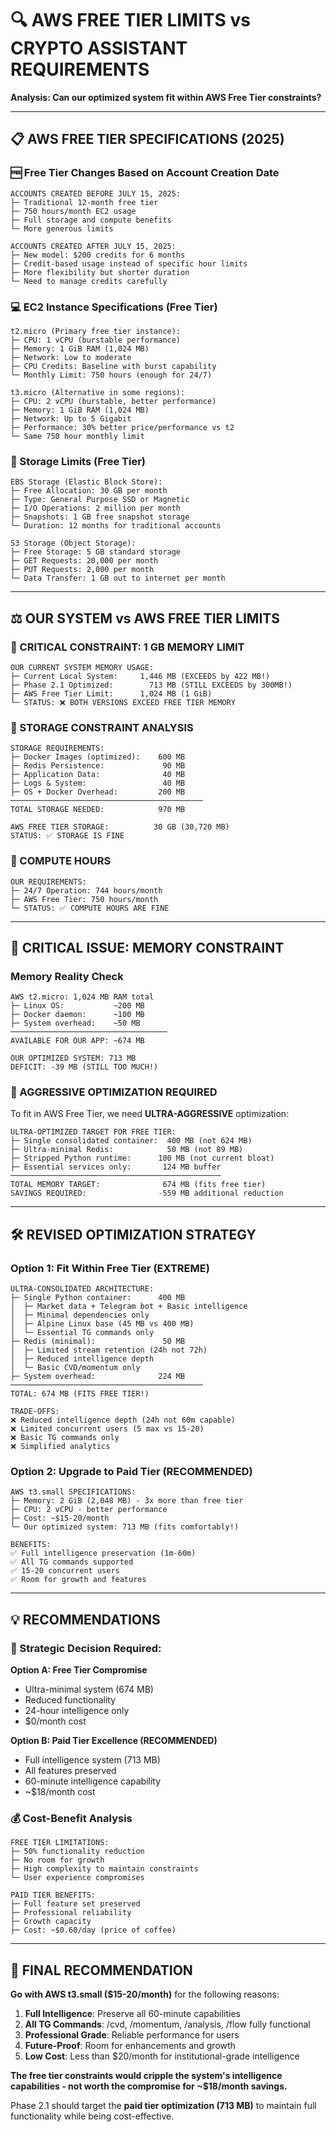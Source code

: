 # 🔍 AWS FREE TIER LIMITS vs CRYPTO ASSISTANT REQUIREMENTS

**Analysis: Can our optimized system fit within AWS Free Tier constraints?**

---

## 📋 **AWS FREE TIER SPECIFICATIONS (2025)**

### **🆓 Free Tier Changes Based on Account Creation Date**
```
ACCOUNTS CREATED BEFORE JULY 15, 2025:
├─ Traditional 12-month free tier
├─ 750 hours/month EC2 usage
├─ Full storage and compute benefits
└─ More generous limits

ACCOUNTS CREATED AFTER JULY 15, 2025:
├─ New model: $200 credits for 6 months
├─ Credit-based usage instead of specific hour limits
├─ More flexibility but shorter duration
└─ Need to manage credits carefully
```

### **💻 EC2 Instance Specifications (Free Tier)**
```
t2.micro (Primary free tier instance):
├─ CPU: 1 vCPU (burstable performance)
├─ Memory: 1 GiB RAM (1,024 MB)
├─ Network: Low to moderate
├─ CPU Credits: Baseline with burst capability
└─ Monthly Limit: 750 hours (enough for 24/7)

t3.micro (Alternative in some regions):
├─ CPU: 2 vCPU (burstable, better performance)
├─ Memory: 1 GiB RAM (1,024 MB) 
├─ Network: Up to 5 Gigabit
├─ Performance: 30% better price/performance vs t2
└─ Same 750 hour monthly limit
```

### **💾 Storage Limits (Free Tier)**
```
EBS Storage (Elastic Block Store):
├─ Free Allocation: 30 GB per month
├─ Type: General Purpose SSD or Magnetic
├─ I/O Operations: 2 million per month
├─ Snapshots: 1 GB free snapshot storage
└─ Duration: 12 months for traditional accounts

S3 Storage (Object Storage):
├─ Free Storage: 5 GB standard storage
├─ GET Requests: 20,000 per month
├─ PUT Requests: 2,000 per month
└─ Data Transfer: 1 GB out to internet per month
```

---

## ⚖️ **OUR SYSTEM vs AWS FREE TIER LIMITS**

### **🔴 CRITICAL CONSTRAINT: 1 GB MEMORY LIMIT**
```
OUR CURRENT SYSTEM MEMORY USAGE:
├─ Current Local System:     1,446 MB (EXCEEDS by 422 MB!)
├─ Phase 2.1 Optimized:        713 MB (STILL EXCEEDS by 300MB!)
├─ AWS Free Tier Limit:      1,024 MB (1 GiB)
└─ STATUS: ❌ BOTH VERSIONS EXCEED FREE TIER MEMORY
```

### **🔴 STORAGE CONSTRAINT ANALYSIS**
```
STORAGE REQUIREMENTS:
├─ Docker Images (optimized):    600 MB
├─ Redis Persistence:             90 MB  
├─ Application Data:              40 MB
├─ Logs & System:                 40 MB
├─ OS + Docker Overhead:         200 MB
───────────────────────────────────────────
TOTAL STORAGE NEEDED:            970 MB

AWS FREE TIER STORAGE:          30 GB (30,720 MB)
STATUS: ✅ STORAGE IS FINE
```

### **🔴 COMPUTE HOURS**
```
OUR REQUIREMENTS:
├─ 24/7 Operation: 744 hours/month
├─ AWS Free Tier: 750 hours/month  
└─ STATUS: ✅ COMPUTE HOURS ARE FINE
```

---

## 🚨 **CRITICAL ISSUE: MEMORY CONSTRAINT**

### **Memory Reality Check**
```
AWS t2.micro: 1,024 MB RAM total
├─ Linux OS:           ~200 MB
├─ Docker daemon:      ~100 MB  
├─ System overhead:    ~50 MB
───────────────────────────────────
AVAILABLE FOR OUR APP: ~674 MB

OUR OPTIMIZED SYSTEM: 713 MB
DEFICIT: -39 MB (STILL TOO MUCH!)
```

### **🎯 AGGRESSIVE OPTIMIZATION REQUIRED**

To fit in AWS Free Tier, we need **ULTRA-AGGRESSIVE** optimization:

```
ULTRA-OPTIMIZED TARGET FOR FREE TIER:
├─ Single consolidated container:  400 MB (not 624 MB)
├─ Ultra-minimal Redis:            50 MB (not 89 MB)
├─ Stripped Python runtime:      100 MB (not current bloat)
├─ Essential services only:       124 MB buffer
───────────────────────────────────────────────
TOTAL MEMORY TARGET:              674 MB (fits free tier)
SAVINGS REQUIRED:                -559 MB additional reduction
```

---

## 🛠️ **REVISED OPTIMIZATION STRATEGY**

### **Option 1: Fit Within Free Tier (EXTREME)**
```
ULTRA-CONSOLIDATED ARCHITECTURE:
├─ Single Python container:      400 MB
│  ├─ Market data + Telegram bot + Basic intelligence
│  ├─ Minimal dependencies only
│  ├─ Alpine Linux base (45 MB vs 400 MB)
│  └─ Essential TG commands only
├─ Redis (minimal):               50 MB
│  ├─ Limited stream retention (24h not 72h)
│  ├─ Reduced intelligence depth
│  └─ Basic CVD/momentum only
├─ System overhead:              224 MB
───────────────────────────────────────────
TOTAL: 674 MB (FITS FREE TIER!)

TRADE-OFFS:
❌ Reduced intelligence depth (24h not 60m capable)
❌ Limited concurrent users (5 max vs 15-20)
❌ Basic TG commands only
❌ Simplified analytics
```

### **Option 2: Upgrade to Paid Tier (RECOMMENDED)**
```
AWS t3.small SPECIFICATIONS:
├─ Memory: 2 GiB (2,048 MB) - 3x more than free tier
├─ CPU: 2 vCPU - better performance
├─ Cost: ~$15-20/month
└─ Our optimized system: 713 MB (fits comfortably!)

BENEFITS:
✅ Full intelligence preservation (1m-60m)
✅ All TG commands supported  
✅ 15-20 concurrent users
✅ Room for growth and features
```

---

## 💡 **RECOMMENDATIONS**

### **🎯 Strategic Decision Required:**

**Option A: Free Tier Compromise**
- Ultra-minimal system (674 MB)
- Reduced functionality
- 24-hour intelligence only
- $0/month cost

**Option B: Paid Tier Excellence (RECOMMENDED)**  
- Full intelligence system (713 MB)
- All features preserved
- 60-minute intelligence capability
- ~$18/month cost

### **💰 Cost-Benefit Analysis**
```
FREE TIER LIMITATIONS:
├─ 50% functionality reduction
├─ No room for growth
├─ High complexity to maintain constraints
└─ User experience compromises

PAID TIER BENEFITS:
├─ Full feature set preserved
├─ Professional reliability
├─ Growth capacity
├─ Cost: ~$0.60/day (price of coffee)
```

---

## 🎯 **FINAL RECOMMENDATION**

**Go with AWS t3.small ($15-20/month)** for the following reasons:

1. **Full Intelligence**: Preserve all 60-minute capabilities
2. **All TG Commands**: /cvd, /momentum, /analysis, /flow fully functional  
3. **Professional Grade**: Reliable performance for users
4. **Future-Proof**: Room for enhancements and growth
5. **Low Cost**: Less than $20/month for institutional-grade intelligence

**The free tier constraints would cripple the system's intelligence capabilities - not worth the compromise for ~$18/month savings.**

Phase 2.1 should target the **paid tier optimization (713 MB)** to maintain full functionality while being cost-effective.